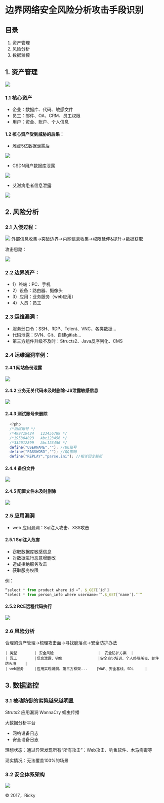 # 边界网络安全风险分析攻击手段识别

## 目录
1. 资产管理
2. 风险分析
3. 数据监控


## 1. 资产管理

![](/image/image_safety_01.jpeg)

### 1.1 核心资产

* 企业：数据库、代码、敏感文件
* 员工：邮件、OA、CRM、员工权限
* 用户：资金、账户、个人信息

#### 1.2 核心资产受到威胁的后果：

* 雅虎5亿数据泄露后

![](/image/image_safety_02.jpeg)

* CSDN用户数据库泄露

![](/image/image_safety_03.jpeg)

* 艾滋病患者信息泄露

![](/image/image_safety_04.jpeg)


## 2. 风险分析

### 2.1 入侵过程：

![](/image/image_safety_05.jpeg)
外部信息收集->突破边界->内网信息收集->权限延伸&提升->数据获取

攻击思路：

![](/image/image_safety_06.jpeg)

### 2.2 边界资产：

* 1）终端：PC、手机
* 2）设备：路由器、摄像头
* 3）应用：业务服务（web应用）
* 4）人员：员工

### 2.3 运维漏洞：

*  服务弱口令：SSH、RDP、Telent、VNC、各类数据...
*  代码泄露：SVN、Git、自建gitlab...
*  第三方组件升级不及时：Structs2、Java反序列化、CMS


### 2.4 运维漏洞举例：


#### 2.4.1 网站备份泄露

![](/image/image_safety_07.jpeg)

#### 2.4.2 业务无关代码未及时删除-JS泄露敏感信息

![](/image/image_safety_08.jpeg)


#### 2.4.3 测试账号未删除
```javascript
  <?php
  /*测试账号 */
  /*499719424   123456789 */
  /*195304023   Abc123456 */
  /*332012899   Abc123456 */
  define("USERNAME",""); //QQ账号
  define("PASSWORD",""); //QQ密码
  define("REPLAY","parse.ini"); //相关回复解析
```
#### 2.4.4 备份文件

![](/image/image_safety_09.jpeg)

#### 2.4.5 配置文件未及时删除

![](/image/image_safety_10.jpeg)


### 2.5 应用漏洞

* web 应用漏洞：Sql注入攻击、XSS攻击

#### 2.5.1 Sql注入危害

  * 窃取数据库敏感信息
  * 对数据进行恶意增删改
  * 造成拒绝服务攻击
  * 获取服务权限
  
例：
```javascript
“select * from product where id =”. $_GET[‘id’]
“select * from person_info where username=‘”.$_GET[‘name’].“’”
```

#### 2.5.2 RCE远程代码执行

![](/image/image_safety_11.jpeg)


### 2.6 风险分析

合理的资产管理->梳理攻击面->寻找脆落点->安全防护办法


    | 类型        | 安全风险                    |  安全防护方案  |
    | 员工        |信息泄露、钓鱼                |安全意识培训、个人终端杀毒、邮件防火墙    |
    | web服务     |应用实现漏洞、第三方框架...    |WAF、安全基线、SDL     |


## 3. 数据监控

### 3.1 被动防御的劣势越来越明显

Struts2 应用漏洞
WannaCry 蠕虫传播

大数据分析平台

* 网络设备日志
* 安全设备日志

理想状态：通过异常发现所有“所有攻击”：Web攻击、钓鱼软件、木马病毒等

现实情况：无法覆盖100%的场景

### 3.2 安全体系架构

![](/image/image_safety_12.jpeg)



&copy; 2017，Ricky
